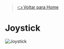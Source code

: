> [👈 Voltar para Home](.../README.md)

# Joystick

![Joystick](https://cdn-shop.adafruit.com/970x728/480-00.jpg "Joystick")

